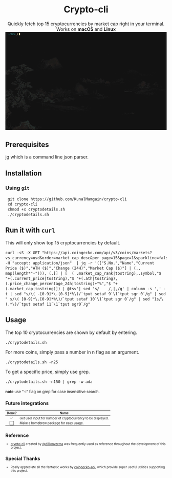 <h1 align="center">
Crypto-cli
</h1>
<p align="center">
Quickly fetch top 15 cryptocurrencies by market cap right in your terminal.
<br>
Works on <b>macOS</b> and  <b>Linux</b>
<br>
<img src="./images/demo.gif">
</p>

## Prerequisites
[jq](https://stedolan.github.io/jq/) which is a command line json parser.

## Installation 
### Using `git`
```
 git clone https://github.com/KunalMamgain/crypto-cli
 cd crypto-cli
 chmod +x cryptodetails.sh
 ./cryptodetails.sh
```
## Run it with `curl`
This will only show top 15 cryptocurrencies by default.
```
curl -sS -X GET "https://api.coingecko.com/api/v3/coins/markets?vs_currency=usd&order=market_cap_desc&per_page=15&page=1&sparkline=false" -H "accept: application/json"  | jq -r '(["S.No.","Name","Current Price ($)","ATH ($)","Change (24H)","Market Cap ($)"] | (., map(length*"-"))), (.[] | [  ( .market_cap_rank|tostring),.symbol,"$ "+(.current_price|tostring),"$ "+(.ath|tostring),(.price_change_percentage_24h|tostring)+"%","$ "+(.market_cap|tostring)]) | @tsv'| sed 's/	/,|,/g' | column -s ',' -t | sed "s/\( -[0-9]*\.[0-9]*%\)/`tput setaf 9`\1`tput sgr 0`/g" | sed " s/\( [0-9]*\.[0-9]*%\)/`tput setaf 10`\1`tput sgr 0`/g" | sed "1s/\(.*\)/`tput setaf 11`\1`tput sgr0`/g"
```
## Usage
The top 10 cryptocurrencies are shown by default by entering.
```
./cryptodetails.sh
```

For more coins, simply pass a number in n flag as an argument.
```
./cryptodetails.sh -n25 
```

To get a specific price, simply use grep.
```
./cryptodetails.sh -n150 | grep -w ada
```
<small>__note__ use "-i" flag on grep for case insensitive search.<small>

## Future integrations
Done?| Name
:---:| ---
✅| Get user input for number of cryptocurrency to be displayed.
⬜️| Make a homebrew package for easy usage.
## Reference
- [crypto-cli](https://github.com/dillionverma/crypto-cli) created by [@dillionverma](https://github.com/dillionverma/crypto-cli) was frequently used as reference throughout the development of this project.
## Special Thanks
- Really appreciate all the fantastic works by [coingecko-api](https://github.com/miscavage/CoinGecko-API), which provide super useful utilities supporting this project.

